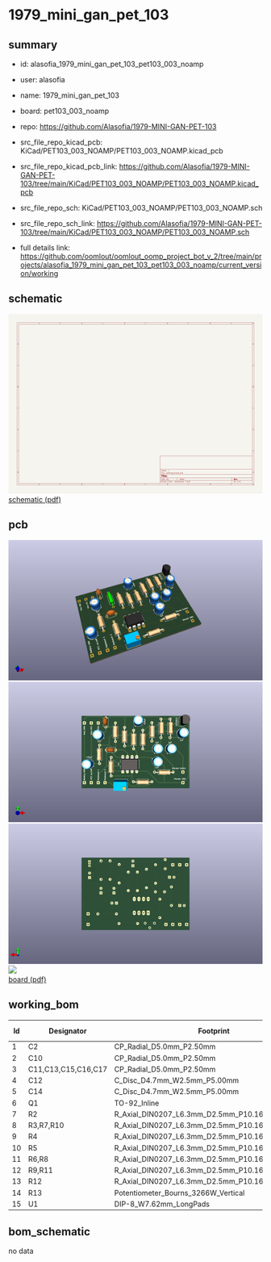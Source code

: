 # 1979_mini_gan_pet_103
 
## summary 
* id: alasofia_1979_mini_gan_pet_103_pet103_003_noamp
* user: alasofia
* name: 1979_mini_gan_pet_103
* board: pet103_003_noamp
* repo: https://github.com/Alasofia/1979-MINI-GAN-PET-103
* src_file_repo_kicad_pcb: KiCad/PET103_003_NOAMP/PET103_003_NOAMP.kicad_pcb
* src_file_repo_kicad_pcb_link: https://github.com/Alasofia/1979-MINI-GAN-PET-103/tree/main/KiCad/PET103_003_NOAMP/PET103_003_NOAMP.kicad_pcb


* src_file_repo_sch: KiCad/PET103_003_NOAMP/PET103_003_NOAMP.sch
* src_file_repo_sch_link: https://github.com/Alasofia/1979-MINI-GAN-PET-103/tree/main/KiCad/PET103_003_NOAMP/PET103_003_NOAMP.sch
* full details link: https://github.com/oomlout/oomlout_oomp_project_bot_v_2/tree/main/projects/alasofia_1979_mini_gan_pet_103_pet103_003_noamp/current_version/working  

## schematic  
![](working_schematic_600.png)  
[schematic (pdf)](working_schematic.pdf)  

## pcb  
![](working_3d_600.png) 
![](working_3d_front_600.png)  
![](working_3d_back_600.png)  
![](working_600.png)  
[board (pdf)](working.pdf)  

## working_bom
| Id | Designator | Footprint | Quantity | Designation | Supplier and ref |  | None | 
| --- | --- | --- | --- | --- | --- | --- | --- | 
| 1 | C2 | CP_Radial_D5.0mm_P2.50mm | 1 | 470µF |  |  | [''] | 
| 2 | C10 | CP_Radial_D5.0mm_P2.50mm | 1 | 100µF |  |  | [''] | 
| 3 | C11,C13,C15,C16,C17 | CP_Radial_D5.0mm_P2.50mm | 5 | 1µF |  |  | [''] | 
| 4 | C12 | C_Disc_D4.7mm_W2.5mm_P5.00mm | 1 | 223 |  |  | [''] | 
| 5 | C14 | C_Disc_D4.7mm_W2.5mm_P5.00mm | 1 | 333 |  |  | [''] | 
| 6 | Q1 | TO-92_Inline | 1 | 2SC1815 |  |  | [''] | 
| 7 | R2 | R_Axial_DIN0207_L6.3mm_D2.5mm_P10.16mm_Horizontal | 1 | 100Ω |  |  | [''] | 
| 8 | R3,R7,R10 | R_Axial_DIN0207_L6.3mm_D2.5mm_P10.16mm_Horizontal | 3 | 4.7K |  |  | [''] | 
| 9 | R4 | R_Axial_DIN0207_L6.3mm_D2.5mm_P10.16mm_Horizontal | 1 | 1M |  |  | [''] | 
| 10 | R5 | R_Axial_DIN0207_L6.3mm_D2.5mm_P10.16mm_Horizontal | 1 | 100K |  |  | [''] | 
| 11 | R6,R8 | R_Axial_DIN0207_L6.3mm_D2.5mm_P10.16mm_Horizontal | 2 | 1K |  |  | [''] | 
| 12 | R9,R11 | R_Axial_DIN0207_L6.3mm_D2.5mm_P10.16mm_Horizontal | 2 | 10K |  |  | [''] | 
| 13 | R12 | R_Axial_DIN0207_L6.3mm_D2.5mm_P10.16mm_Horizontal | 1 | 18K |  |  | [''] | 
| 14 | R13 | Potentiometer_Bourns_3266W_Vertical | 1 | 5K |  |  | [''] | 
| 15 | U1 | DIP-8_W7.62mm_LongPads | 1 | LA6458 |  |  | [''] | 


## bom_schematic
no data


